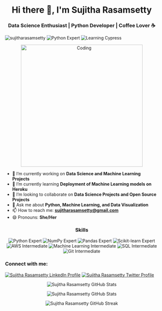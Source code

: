 <h1 align="center">Hi there 👋, I'm Sujitha Rasamsetty</h1>
<h3 align="center">Data Science Enthusiast | Python Developer | Coffee Lover ☕</h3>


<p align="left">
  <img src="https://komarev.com/ghpvc/?username=sujitharasamsetty&label=Profile%20Views&color=blueviolet&style=flat-square" alt="sujitharasamsetty" />
  <img src="https://img.shields.io/badge/Python-Expert-green?style=flat-square&logo=Python&logoColor=white" alt="Python Expert" />
  <img src="https://img.shields.io/badge/Cypress-Learning-blueviolet?style=flat-square&logo=Cypress&logoColor=white" alt="Learning Cypress" />
</p>

<p align="center">
  <img align="center" alt="Coding" width="400" src="https://media.giphy.com/media/v1.Y2lkPTc5MGI3NjExZDQ0ZTg0MzY5MDhmMWVmOGQyZmMzMzRlMjcwYzdmOTQ2NTU0N2ZjZSZjdD1z/JTVWACMOESFcA1oewp/giphy.gif" />  

</p>

- 🔭 I’m currently working on **Data Science and Machine Learning Projects**
- 🌱 I’m currently learning **Deployment of Machine Learning models on Heroku**
- 👯 I’m looking to collaborate on **Data Science Projects and Open Source Projects**
- 💬 Ask me about **Python, Machine Learning, and Data Visualization**
- 📫 How to reach me: **sujitharasamsetty@gmail.com**
- 😄 Pronouns: **She/Her**

<h3 align="center">Skills</h3>
<p align="center">
  <img src="https://img.shields.io/badge/Python-Expert-green?style=for-the-badge&logo=Python&logoColor=white" alt="Python Expert" />
  <img src="https://img.shields.io/badge/NumPy-Expert-green?style=for-the-badge&logo=numpy&logoColor=white" alt="NumPy Expert" />
  <img src="https://img.shields.io/badge/Pandas-Expert-green?style=for-the-badge&logo=pandas&logoColor=white" alt="Pandas Expert" />
  <img src="https://img.shields.io/badge/Scikit--learn-Expert-green?style=for-the-badge&logo=scikit-learn&logoColor=white" alt="Scikit-learn Expert" />
  <img src="https://img.shields.io/badge/AWS-Intermediate-orange?style=for-the-badge&logo=amazon-aws&logoColor=white" alt="AWS Intermediate" />
  <img src="https://img.shields.io/badge/Machine%20Learning-Intermediate-orange?style=for-the-badge&logo=machine-learning&logoColor=white" alt="Machine Learning Intermediate" />
  <img src="https://img.shields.io/badge/SQL-Intermediate-orange?style=for-the-badge&logo=MySQL&logoColor=white" alt="SQL Intermediate" />
  <img src="https://img.shields.io/badge/Git-Intermediate-orange?style=for-the-badge&logo=Git&logoColor=white" alt="Git Intermediate" />
</p>


<h3 align="left">Connect with me:</h3>
<p align="left">
  <a href="https://linkedin.com/in/sujitharasamsetty" target="_blank"><img align="center" src="https://img.shields.io/badge/-Sujitha%20Rasamsetty-blue?style=flat-square&logo=Linkedin&logoColor=white&link=https://www.linkedin.com/in/sujitharasamsetty/" alt="Sujitha Rasamsetty LinkedIn Profile"/></a>
  <a href="https://twitter.com/sujitharasamsetty" target="_blank"><img align="center" src="https://img.shields.io/badge/-@sujitharasamsetty-1DA1F2?style=flat-square&logo=Twitter&logoColor=white&link=https://twitter.com/sujitharasamsetty" alt="Sujitha Rasamsetty Twitter Profile"/></a>
</p>

<!-- Top Languages Card -->
<p align="center">
  <img align="center" src="https://github-readme-stats.vercel.app/api/top-langs/?username=sujitharasamsetty&hide=java&title_color=ff8c00&text_color=fff&icon_color=ff8c00&bg_color=0d1117" alt="Sujitha Rasamsetty GitHub Stats" />
</p>

<!-- GitHub Stats Card -->
<p align="center">
  <img align="center" src="https://github-readme-stats.vercel.app/api?username=sujitharasamsetty&show_icons=true&line_height=27&count_private=true&title_color=ff8c00&text_color=fff&icon_color=ff8c00&bg_color=0d1117" alt="Sujitha Rasamsetty GitHub Stats" />
</p>

<!-- GitHub Streak Card -->
<p align="center">
  <img align="center" src="https://github-readme-streak-stats.herokuapp.com/?user=sujitharasamsetty&theme=highcontrast" alt="Sujitha Rasamsetty GitHub Streak" />
</p>

